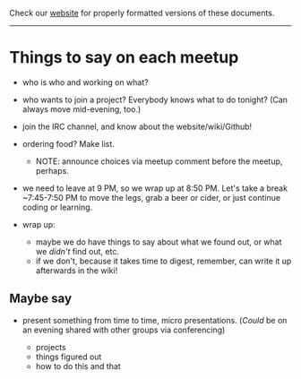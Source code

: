 Check our [website](http://rustaceans.uk/) for
properly formatted versions of these documents.

---

# Things to say on each meetup

* who is who and working on what?

* who wants to join a project? Everybody knows what to do tonight? (Can always move mid-evening, too.)

* join the IRC channel, and know about the website/wiki/Github!

* ordering food? Make list.

    * NOTE: announce choices via meetup comment before the meetup, perhaps.

* we need to leave at 9 PM, so we wrap up at 8:50 PM. Let's take a break ~7:45-7:50 PM to move the legs, grab a beer or cider, or just continue coding or learning.

* wrap up:

    * maybe we do have things to say about what we found out, or what we *didn't* find out, etc.
    * if we don't, because it takes time to digest, remember, can write it up afterwards in the wiki!

## Maybe say

* present something from time to time, micro presentations. (*Could* be on an evening shared with other groups via conferencing)

    * projects
    * things figured out
    * how to do this and that


